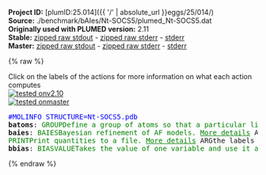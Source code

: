 **Project ID:** [plumID:25.014]({{ '/' | absolute_url }}eggs/25/014/)  
**Source:** ./benchmark/bAIes/Nt-SOCS5/plumed_Nt-SOCS5.dat  
**Originally used with PLUMED version:** 2.11  
**Stable:** [zipped raw stdout](plumed_Nt-SOCS5.dat.plumed.stdout.txt.zip) - [zipped raw stderr](plumed_Nt-SOCS5.dat.plumed.stderr.txt.zip) - [stderr](plumed_Nt-SOCS5.dat.plumed.stderr)  
**Master:** [zipped raw stdout](plumed_Nt-SOCS5.dat.plumed_master.stdout.txt.zip) - [zipped raw stderr](plumed_Nt-SOCS5.dat.plumed_master.stderr.txt.zip) - [stderr](plumed_Nt-SOCS5.dat.plumed_master.stderr)  

{% raw %}
<div class="plumedpreheader">
<div class="headerInfo" id="value_details_data/./benchmark/bAIes/Nt-SOCS5/plumed_Nt-SOCS5.dat"> Click on the labels of the actions for more information on what each action computes </div>
<div class="containerBadge">
<div class="headerBadge"><a href="plumed_Nt-SOCS5.dat.plumed.stderr"><img src="https://img.shields.io/badge/v2.10-failed-red.svg" alt="tested onv2.10" /></a></div>
<div class="headerBadge"><a href="plumed_Nt-SOCS5.dat.plumed_master.stderr"><img src="https://img.shields.io/badge/master-passing-green.svg" alt="tested onmaster" /></a></div>
</div>
</div>
<pre class="plumedlisting">
<span style="color:blue" class="comment">#MOLINFO STRUCTURE=Nt-SOCS5.pdb</span>
<b name="data/./benchmark/bAIes/Nt-SOCS5/plumed_Nt-SOCS5.datbatoms" onclick='showPath("data/./benchmark/bAIes/Nt-SOCS5/plumed_Nt-SOCS5.dat","data/./benchmark/bAIes/Nt-SOCS5/plumed_Nt-SOCS5.datbatoms","data/./benchmark/bAIes/Nt-SOCS5/plumed_Nt-SOCS5.datbatoms","brown")'>batoms</b>: <span class="plumedtooltip" style="color:green">GROUP<span class="right">Define a group of atoms so that a particular list of atoms can be referenced with a single label in definitions of CVs or virtual atoms. <a href="https://www.plumed.org/doc-master/user-doc/html/GROUP" style="color:green">More details</a><i></i></span></span> <span class="plumedtooltip">NDX_FILE<span class="right">the name of index file (gromacs syntax)<i></i></span></span>=atom_list_matrix.ndx <span class="plumedtooltip">NDX_GROUP<span class="right">the name of the group to be imported (gromacs syntax) - first group found is used by default<i></i></span></span>=batoms
<span style="display:none;" id="data/./benchmark/bAIes/Nt-SOCS5/plumed_Nt-SOCS5.datbatoms">The GROUP action with label <b>batoms</b> calculates something</span><b name="data/./benchmark/bAIes/Nt-SOCS5/plumed_Nt-SOCS5.datbaies" onclick='showPath("data/./benchmark/bAIes/Nt-SOCS5/plumed_Nt-SOCS5.dat","data/./benchmark/bAIes/Nt-SOCS5/plumed_Nt-SOCS5.datbaies","data/./benchmark/bAIes/Nt-SOCS5/plumed_Nt-SOCS5.datbaies","brown")'>baies</b>: <span class="plumedtooltip" style="color:green">BAIES<span class="right">Bayesian refinement of AF models. <a href="https://www.plumed.org/doc-master/user-doc/html/BAIES" style="color:green">More details</a><i></i></span></span> <span class="plumedtooltip">ATOMS<span class="right">atoms used in the calculation of bAIes energy<i></i></span></span>=<b name="data/./benchmark/bAIes/Nt-SOCS5/plumed_Nt-SOCS5.datbatoms">batoms</b> <span class="plumedtooltip">DATA_FILE<span class="right">file with AF2 fit parameters<i></i></span></span>=baies_gauss_matrix.dat <span class="plumedtooltip">PRIOR<span class="right">type of prior to use (NONE, JEFFREYS, CAUCHY<i></i></span></span>=JEFFREYS <span class="plumedtooltip">TEMP<span class="right">temperature in kBt units<i></i></span></span>=2.478541306
<span style="display:none;" id="data/./benchmark/bAIes/Nt-SOCS5/plumed_Nt-SOCS5.datbaies">The BAIES action with label <b>baies</b> calculates the following quantities:<table  align="center" frame="void" width="95%" cellpadding="5%"><tr><td width="5%"><b> Quantity </b>  </td><td><b> Description </b> </td></tr><tr><td width="5%">baies.ene</td><td>Bayesian bAIes energy</td></tr></table></span><span class="plumedtooltip" style="color:green">PRINT<span class="right">Print quantities to a file. <a href="https://www.plumed.org/doc-master/user-doc/html/PRINT" style="color:green">More details</a><i></i></span></span> <span class="plumedtooltip">ARG<span class="right">the labels of the values that you would like to print to the file<i></i></span></span>=<b name="data/./benchmark/bAIes/Nt-SOCS5/plumed_Nt-SOCS5.datbaies">baies.ene</b> <span class="plumedtooltip">FILE<span class="right">the name of the file on which to output these quantities<i></i></span></span>=COLVAR <span class="plumedtooltip">STRIDE<span class="right"> the frequency with which the quantities of interest should be output<i></i></span></span>=500
<span style="display:none;" id="data/./benchmark/bAIes/Nt-SOCS5/plumed_Nt-SOCS5.dat">The PRINT action with label <b></b> calculates something</span><b name="data/./benchmark/bAIes/Nt-SOCS5/plumed_Nt-SOCS5.datbbias" onclick='showPath("data/./benchmark/bAIes/Nt-SOCS5/plumed_Nt-SOCS5.dat","data/./benchmark/bAIes/Nt-SOCS5/plumed_Nt-SOCS5.datbbias","data/./benchmark/bAIes/Nt-SOCS5/plumed_Nt-SOCS5.datbbias","brown")'>bbias</b>: <span class="plumedtooltip" style="color:green">BIASVALUE<span class="right">Takes the value of one variable and use it as a bias <a href="https://www.plumed.org/doc-master/user-doc/html/BIASVALUE" style="color:green">More details</a><i></i></span></span> <span class="plumedtooltip">ARG<span class="right">the labels of the scalar/vector arguments whose values will be used as a bias on the system<i></i></span></span>=<b name="data/./benchmark/bAIes/Nt-SOCS5/plumed_Nt-SOCS5.datbaies">baies.ene</b> <span class="plumedtooltip">STRIDE<span class="right">the frequency with which the forces due to the bias should be calculated<i></i></span></span>=2
<span style="display:none;" id="data/./benchmark/bAIes/Nt-SOCS5/plumed_Nt-SOCS5.datbbias">The BIASVALUE action with label <b>bbias</b> calculates the following quantities:<table  align="center" frame="void" width="95%" cellpadding="5%"><tr><td width="5%"><b> Quantity </b>  </td><td><b> Description </b> </td></tr><tr><td width="5%">bbias.bias</td><td>the instantaneous value of the bias potential</td></tr><tr><td width="5%">bbias._bias</td><td>one or multiple instances of this quantity can be referenced elsewhere in the input file</td></tr></table></span></pre>
{% endraw %}
